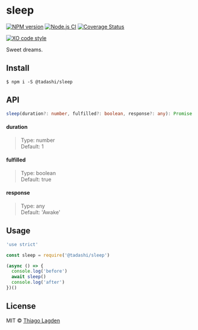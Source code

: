 # sleep

[![NPM version][npm-img]][npm]
[![Node.js CI][ci-img]][ci]
[![Coverage Status][coveralls-img]][coveralls]

[![XO code style][xo-img]][xo]

[npm-img]:         https://img.shields.io/npm/v/@tadashi/sleep.svg
[npm]:             https://www.npmjs.com/package/@tadashi/sleep
[ci-img]:          https://github.com/lagden/sleep/workflows/Node.js%20CI/badge.svg
[ci]:              https://github.com/lagden/sleep/actions?query=workflow%3A%22Node.js+CI%22
[coveralls-img]:   https://coveralls.io/repos/github/lagden/sleep/badge.svg?branch=main
[coveralls]:       https://coveralls.io/github/lagden/sleep?branch=main
[xo-img]:          https://img.shields.io/badge/code_style-XO-5ed9c7.svg
[xo]:              https://github.com/sindresorhus/xo


Sweet dreams.


## Install

```
$ npm i -S @tadashi/sleep
```


## API

```ts
sleep(duration?: number, fulfilled?: boolean, response?: any): Promise
```

#### duration

> Type: number  
> Default: 1


#### fulfilled

> Type: boolean  
> Default: true


#### response

> Type: any  
> Default: 'Awake'


## Usage

```js
'use strict'

const sleep = require('@tadashi/sleep')

(async () => {
  console.log('before')
  await sleep()
  console.log('after')
})()
```


## License

MIT © [Thiago Lagden](https://github.com/lagden)
